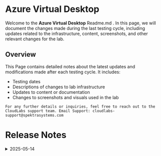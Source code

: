 # Azure Virtual Desktop

Welcome to the **Azure Virtual Desktop** Readme.md . In this page, we will document the changes made during the last testing cycle, including updates related to the infrastructure, content, screenshots, and other relevant changes for the lab.

## Overview

This Page contains detailed notes about the latest updates and modifications made after each testing cycle. It includes:

- Testing dates
- Descriptions of changes to lab infrastructure
- Updates to content or documentation
- Changes to screenshots and visuals used in the lab

`For any further details or inquiries, feel free to reach out to the CloudLabs support team. Email Support: cloudlabs-support@spektrasystems.com`

# Release Notes

<details>
  <summary>2025-05-14</summary>

### Release Date: 2025-05-26

- **Change**: The lab was originally tested a year ago, so this involved a complete re-onboarding. While the core content remained unchanged, extensive updates were made to reflect the latest UI enhancements, including revising nearly all screenshots to align with the current user experience.
  
- **Testing Date**: 2025-05-14

## Infrastructure Changes

NA

## Content Changes

NA
  
## Screenshot Updates

- The Getting Started page has been updated to reflect the Microsoft Innovation format. As part of this update, an architecture diagram has been included along with a detailed explanation of each component in the diagram.
- Additional notes related to pop-ups have been included in the lab guide to guide users during setup steps, enhancing usability during lab execution.
- In Lab 8 and Lab 9, users are instructed to create custom roles with specific names. To handle scenarios where the role might already exist, a note has been added advising users to skip the task if the role is already present.
- In Lab 11, the task involving Conditional Access Policy creation has been refined. A note has been added to skip this step if the policy already exists, and instructions related to enabling MFA have been updated.

## Testing Notes

- **Testing Date**: 2025-05-14
  
</details>
